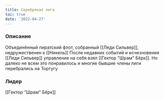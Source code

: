 ```yaml
---
title: Серебряная лига
toc: true
date: '2022-04-27'
---
```


### Описание
Объединённый пиратский флот, собранный [[Леди Сильвер]], недружественен к [[Никель]]
После недавних событий и исчезновения [[Леди Сильвер]] управление на себя взял [[Гектор "Шрам" Бёрк]]. Но далеко не всем это понравилось и многие бывшие члены лиги перебрались на Тортугу

### Лидер
[[Гектор "Шрам" Бёрк]]